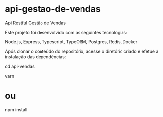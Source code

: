 # api-gestao-de-vendas

 Api Restful Gestão de Vendas

Este projeto foi desenvolvido com as seguintes  tecnologias:

Node.js, Express, Typescript, TypeORM, Postgres, Redis, Docker


Após clonar o conteúdo do repositório, acesse o diretório criado e efetue a instalação das dependências:

cd api-vendas

yarn

# ou

npm install
